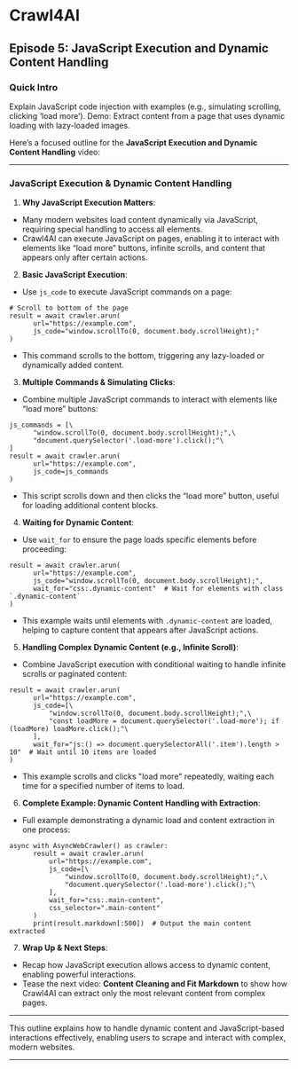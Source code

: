 # Crawl4AI

## Episode 5: JavaScript Execution and Dynamic Content Handling

### Quick Intro

Explain JavaScript code injection with examples (e.g., simulating scrolling, clicking ‘load more’). Demo: Extract content from a page that uses dynamic loading with lazy-loaded images.

Here’s a focused outline for the **JavaScript Execution and Dynamic Content Handling** video:

* * *

### **JavaScript Execution & Dynamic Content Handling**

1) **Why JavaScript Execution Matters**:

- Many modern websites load content dynamically via JavaScript, requiring special handling to access all elements.
- Crawl4AI can execute JavaScript on pages, enabling it to interact with elements like “load more” buttons, infinite scrolls, and content that appears only after certain actions.

2) **Basic JavaScript Execution**:

- Use `js_code` to execute JavaScript commands on a page:



```hljs makefile
# Scroll to bottom of the page
result = await crawler.arun(
      url="https://example.com",
      js_code="window.scrollTo(0, document.body.scrollHeight);"
)

```

- This command scrolls to the bottom, triggering any lazy-loaded or dynamically added content.

3) **Multiple Commands & Simulating Clicks**:

- Combine multiple JavaScript commands to interact with elements like “load more” buttons:



```hljs makefile
js_commands = [\
      "window.scrollTo(0, document.body.scrollHeight);",\
      "document.querySelector('.load-more').click();"\
]
result = await crawler.arun(
      url="https://example.com",
      js_code=js_commands
)

```

- This script scrolls down and then clicks the “load more” button, useful for loading additional content blocks.

4) **Waiting for Dynamic Content**:

- Use `wait_for` to ensure the page loads specific elements before proceeding:



```hljs makefile
result = await crawler.arun(
      url="https://example.com",
      js_code="window.scrollTo(0, document.body.scrollHeight);",
      wait_for="css:.dynamic-content"  # Wait for elements with class `.dynamic-content`
)

```

- This example waits until elements with `.dynamic-content` are loaded, helping to capture content that appears after JavaScript actions.

5) **Handling Complex Dynamic Content (e.g., Infinite Scroll)**:

- Combine JavaScript execution with conditional waiting to handle infinite scrolls or paginated content:



```hljs csharp
result = await crawler.arun(
      url="https://example.com",
      js_code=[\
          "window.scrollTo(0, document.body.scrollHeight);",\
          "const loadMore = document.querySelector('.load-more'); if (loadMore) loadMore.click();"\
      ],
      wait_for="js:() => document.querySelectorAll('.item').length > 10"  # Wait until 10 items are loaded
)

```

- This example scrolls and clicks "load more" repeatedly, waiting each time for a specified number of items to load.

6) **Complete Example: Dynamic Content Handling with Extraction**:

- Full example demonstrating a dynamic load and content extraction in one process:



```hljs csharp
async with AsyncWebCrawler() as crawler:
      result = await crawler.arun(
          url="https://example.com",
          js_code=[\
              "window.scrollTo(0, document.body.scrollHeight);",\
              "document.querySelector('.load-more').click();"\
          ],
          wait_for="css:.main-content",
          css_selector=".main-content"
      )
      print(result.markdown[:500])  # Output the main content extracted

```


7) **Wrap Up & Next Steps**:

- Recap how JavaScript execution allows access to dynamic content, enabling powerful interactions.
- Tease the next video: **Content Cleaning and Fit Markdown** to show how Crawl4AI can extract only the most relevant content from complex pages.

* * *

This outline explains how to handle dynamic content and JavaScript-based interactions effectively, enabling users to scrape and interact with complex, modern websites.

* * *